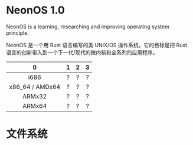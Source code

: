 # NeonOS 1.0
NeonOS is a learning, researching and improving operating system principle.

NeonOS 是一个用 Rust 语言编写的类 UNIX/OS 操作系统，它的目标是把 Rust 语言的创新带入到一个下一代/现代的微内核和全系列的应用程序。


 0 | 1 | 2 | 3 
:--:|:--:|:--:|:--:
i686 | ? | ? | ? | 
x86_64 / AMDx64 | ? | ? | ? | 
ARMx32 | ? | ? | ? | 
ARMx64 | ? | ? | ? | 


# 文件系统
